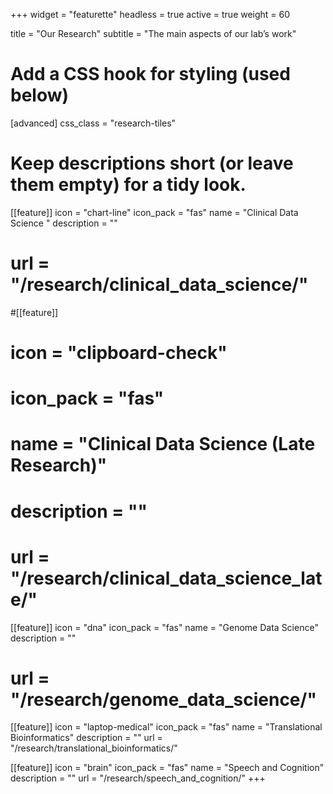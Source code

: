 +++
widget = "featurette"
headless = true
active = true
weight = 60

title = "Our Research"
subtitle = "The main aspects of our lab’s work"

# Add a CSS hook for styling (used below)
[advanced]
  css_class = "research-tiles"

# Keep descriptions short (or leave them empty) for a tidy look.
[[feature]]
  icon = "chart-line"
  icon_pack = "fas"
  name = "Clinical Data Science "
  description = ""
  # url = "/research/clinical_data_science/"

#[[feature]]
#  icon = "clipboard-check"
#  icon_pack = "fas"
#  name = "Clinical Data Science (Late Research)"
#  description = ""
  # url = "/research/clinical_data_science_late/"

[[feature]]
  icon = "dna"
  icon_pack = "fas"
  name = "Genome Data Science"
  description = ""
  # url = "/research/genome_data_science/"

[[feature]]
  icon = "laptop-medical"
  icon_pack = "fas"
  name = "Translational Bioinformatics"
  description = ""
  url = "/research/translational_bioinformatics/"

[[feature]]
  icon = "brain"
  icon_pack = "fas"
  name = "Speech and Cognition"
  description = ""
  url = "/research/speech_and_cognition/"
+++

